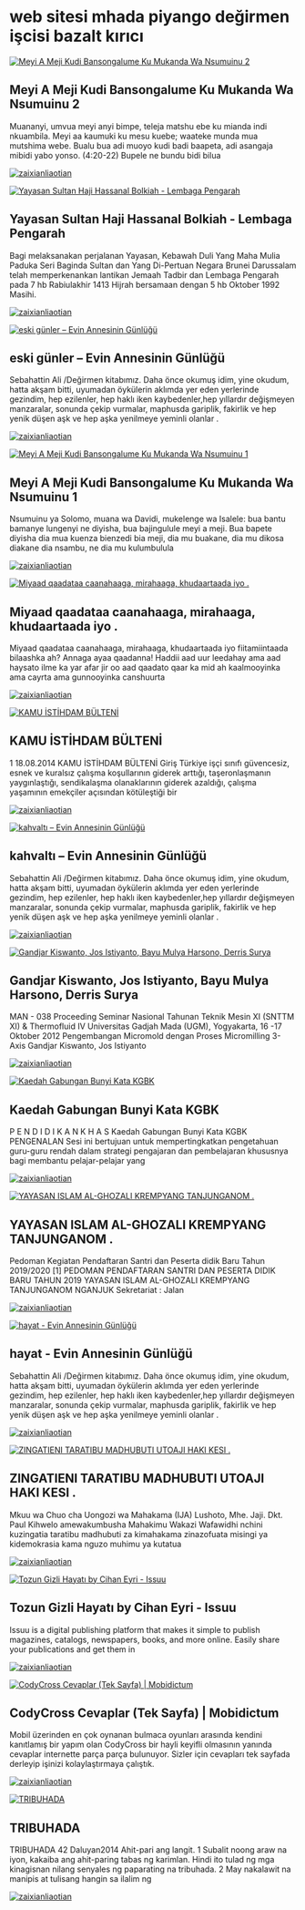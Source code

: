 # web sitesi mhada piyango değirmen işcisi bazalt kırıcı
<a href="https://mnn.zoosnet.net/LR/Chatpre.aspx?id=MNN94995150&p=https://topgrinding.com/" target="_blank">![Meyi A Meji Kudi Bansongalume Ku Mukanda Wa Nsumuinu 2](https://github.com/technlg/images/blob/main/9.jpg)</a>
## Meyi A Meji Kudi Bansongalume Ku Mukanda Wa Nsumuinu 2
Muananyi, umvua meyi anyi bimpe, teleja matshu ebe ku mianda indi nkuambila. Meyi aa kaumuki ku mesu kuebe; waateke munda mua mutshima webe. Bualu bua adi muoyo kudi badi baapeta, adi asangaja mibidi yabo yonso. (4:20-22) Bupele ne bundu bidi bilua
<a href="https://mnn.zoosnet.net/LR/Chatpre.aspx?id=MNN94995150&p=https://topgrinding.com/" target="_blank"><img src="https://github.com/technlg/images/raw/main/chat11.jpg" alt="zaixianliaotian"/></a><a href="//whatsapp.shibangsoft.com/WhatsApp.php" ><img src="https://github.com/technlg/images/raw/main/chat11.png" alt=""></a>
<a href="https://mnn.zoosnet.net/LR/Chatpre.aspx?id=MNN94995150&p=https://topgrinding.com/" target="_blank">![Yayasan Sultan Haji Hassanal Bolkiah - Lembaga Pengarah](https://github.com/technlg/images/blob/main/25.jpg)</a>
## Yayasan Sultan Haji Hassanal Bolkiah - Lembaga Pengarah
Bagi melaksanakan perjalanan Yayasan, Kebawah Duli Yang Maha Mulia Paduka Seri Baginda Sultan dan Yang Di-Pertuan Negara Brunei Darussalam telah memperkenankan lantikan Jemaah Tadbir dan Lembaga Pengarah pada 7 hb Rabiulakhir 1413 Hijrah bersamaan dengan 5 hb Oktober 1992 Masihi. 
<a href="https://mnn.zoosnet.net/LR/Chatpre.aspx?id=MNN94995150&p=https://topgrinding.com/" target="_blank"><img src="https://github.com/technlg/images/raw/main/chat11.jpg" alt="zaixianliaotian"/></a><a href="//whatsapp.shibangsoft.com/WhatsApp.php" ><img src="https://github.com/technlg/images/raw/main/chat11.png" alt=""></a>
<a href="https://mnn.zoosnet.net/LR/Chatpre.aspx?id=MNN94995150&p=https://topgrinding.com/" target="_blank">![eski günler – Evin Annesinin Günlüğü](https://github.com/technlg/images/blob/main/63.jpg)</a>
## eski günler – Evin Annesinin Günlüğü
Sebahattin Ali /Değirmen kitabımız. Daha önce okumuş idim, yine okudum, hatta akşam bitti, uyumadan öykülerin aklımda yer eden yerlerinde gezindim, hep ezilenler, hep haklı iken kaybedenler,hep yıllardır değişmeyen manzaralar, sonunda çekip vurmalar, maphusda gariplik, fakirlik ve hep yenik düşen aşk ve hep aşka yenilmeye yeminli olanlar .
<a href="https://mnn.zoosnet.net/LR/Chatpre.aspx?id=MNN94995150&p=https://topgrinding.com/" target="_blank"><img src="https://github.com/technlg/images/raw/main/chat11.jpg" alt="zaixianliaotian"/></a><a href="//whatsapp.shibangsoft.com/WhatsApp.php" ><img src="https://github.com/technlg/images/raw/main/chat11.png" alt=""></a>
<a href="https://mnn.zoosnet.net/LR/Chatpre.aspx?id=MNN94995150&p=https://topgrinding.com/" target="_blank">![Meyi A Meji Kudi Bansongalume Ku Mukanda Wa Nsumuinu 1](https://github.com/technlg/images/blob/main/54.jpg)</a>
## Meyi A Meji Kudi Bansongalume Ku Mukanda Wa Nsumuinu 1
Nsumuinu ya Solomo, muana wa Davidi, mukelenge wa Isalele: bua bantu bamanye lungenyi ne diyisha, bua bajingulule meyi a meji. Bua bapete diyisha dia mua kuenza bienzedi bia meji, dia mu buakane, dia mu dikosa diakane dia nsambu, ne dia mu kulumbulula
<a href="https://mnn.zoosnet.net/LR/Chatpre.aspx?id=MNN94995150&p=https://topgrinding.com/" target="_blank"><img src="https://github.com/technlg/images/raw/main/chat11.jpg" alt="zaixianliaotian"/></a><a href="//whatsapp.shibangsoft.com/WhatsApp.php" ><img src="https://github.com/technlg/images/raw/main/chat11.png" alt=""></a>
<a href="https://mnn.zoosnet.net/LR/Chatpre.aspx?id=MNN94995150&p=https://topgrinding.com/" target="_blank">![Miyaad qaadataa caanahaaga, mirahaaga, khudaartaada iyo .](https://github.com/technlg/images/blob/main/34.jpg)</a>
## Miyaad qaadataa caanahaaga, mirahaaga, khudaartaada iyo .
Miyaad qaadataa caanahaaga, mirahaaga, khudaartaada iyo fiitamiintaada bilaashka ah? Annaga ayaa qaadanna! Haddii aad uur leedahay ama aad haysato ilme ka yar afar jir oo aad qaadato qaar ka mid ah kaalmooyinka ama cayrta ama gunnooyinka canshuurta
<a href="https://mnn.zoosnet.net/LR/Chatpre.aspx?id=MNN94995150&p=https://topgrinding.com/" target="_blank"><img src="https://github.com/technlg/images/raw/main/chat11.jpg" alt="zaixianliaotian"/></a><a href="//whatsapp.shibangsoft.com/WhatsApp.php" ><img src="https://github.com/technlg/images/raw/main/chat11.png" alt=""></a>
<a href="https://mnn.zoosnet.net/LR/Chatpre.aspx?id=MNN94995150&p=https://topgrinding.com/" target="_blank">![KAMU İSTİHDAM BÜLTENİ](https://github.com/technlg/images/blob/main/66.jpg)</a>
## KAMU İSTİHDAM BÜLTENİ
1 18.08.2014 KAMU İSTİHDAM BÜLTENİ Giriş Türkiye işçi sınıfı güvencesiz, esnek ve kuralsız çalışma koşullarının giderek arttığı, taşeronlaşmanın yaygınlaştığı, sendikalaşma olanaklarının giderek azaldığı, çalışma yaşamının emekçiler açısından kötüleştiği bir 
<a href="https://mnn.zoosnet.net/LR/Chatpre.aspx?id=MNN94995150&p=https://topgrinding.com/" target="_blank"><img src="https://github.com/technlg/images/raw/main/chat11.jpg" alt="zaixianliaotian"/></a><a href="//whatsapp.shibangsoft.com/WhatsApp.php" ><img src="https://github.com/technlg/images/raw/main/chat11.png" alt=""></a>
<a href="https://mnn.zoosnet.net/LR/Chatpre.aspx?id=MNN94995150&p=https://topgrinding.com/" target="_blank">![kahvaltı – Evin Annesinin Günlüğü](https://github.com/technlg/images/blob/main/63.jpg)</a>
## kahvaltı – Evin Annesinin Günlüğü
Sebahattin Ali /Değirmen kitabımız. Daha önce okumuş idim, yine okudum, hatta akşam bitti, uyumadan öykülerin aklımda yer eden yerlerinde gezindim, hep ezilenler, hep haklı iken kaybedenler,hep yıllardır değişmeyen manzaralar, sonunda çekip vurmalar, maphusda gariplik, fakirlik ve hep yenik düşen aşk ve hep aşka yenilmeye yeminli olanlar .
<a href="https://mnn.zoosnet.net/LR/Chatpre.aspx?id=MNN94995150&p=https://topgrinding.com/" target="_blank"><img src="https://github.com/technlg/images/raw/main/chat11.jpg" alt="zaixianliaotian"/></a><a href="//whatsapp.shibangsoft.com/WhatsApp.php" ><img src="https://github.com/technlg/images/raw/main/chat11.png" alt=""></a>
<a href="https://mnn.zoosnet.net/LR/Chatpre.aspx?id=MNN94995150&p=https://topgrinding.com/" target="_blank">![Gandjar Kiswanto, Jos Istiyanto, Bayu Mulya Harsono, Derris Surya](https://github.com/technlg/images/blob/main/46.jpg)</a>
## Gandjar Kiswanto, Jos Istiyanto, Bayu Mulya Harsono, Derris Surya
MAN - 038 Proceeding Seminar Nasional Tahunan Teknik Mesin XI (SNTTM XI) & Thermofluid IV Universitas Gadjah Mada (UGM), Yogyakarta, 16 -17 Oktober 2012 Pengembangan Micromold dengan Proses Micromilling 3-Axis Gandjar Kiswanto, Jos Istiyanto
<a href="https://mnn.zoosnet.net/LR/Chatpre.aspx?id=MNN94995150&p=https://topgrinding.com/" target="_blank"><img src="https://github.com/technlg/images/raw/main/chat11.jpg" alt="zaixianliaotian"/></a><a href="//whatsapp.shibangsoft.com/WhatsApp.php" ><img src="https://github.com/technlg/images/raw/main/chat11.png" alt=""></a>
<a href="https://mnn.zoosnet.net/LR/Chatpre.aspx?id=MNN94995150&p=https://topgrinding.com/" target="_blank">![Kaedah Gabungan Bunyi Kata KGBK](https://github.com/technlg/images/blob/main/3.jpg)</a>
## Kaedah Gabungan Bunyi Kata KGBK
P E N D I D I K A N K H A S Kaedah Gabungan Bunyi Kata KGBK PENGENALAN Sesi ini bertujuan untuk mempertingkatkan pengetahuan guru-guru rendah dalam strategi pengajaran dan pembelajaran khususnya bagi membantu pelajar-pelajar yang
<a href="https://mnn.zoosnet.net/LR/Chatpre.aspx?id=MNN94995150&p=https://topgrinding.com/" target="_blank"><img src="https://github.com/technlg/images/raw/main/chat11.jpg" alt="zaixianliaotian"/></a><a href="//whatsapp.shibangsoft.com/WhatsApp.php" ><img src="https://github.com/technlg/images/raw/main/chat11.png" alt=""></a>
<a href="https://mnn.zoosnet.net/LR/Chatpre.aspx?id=MNN94995150&p=https://topgrinding.com/" target="_blank">![YAYASAN ISLAM AL-GHOZALI KREMPYANG TANJUNGANOM .](https://github.com/technlg/images/blob/main/19.jpg)</a>
## YAYASAN ISLAM AL-GHOZALI KREMPYANG TANJUNGANOM .
Pedoman Kegiatan Pendaftaran Santri dan Peserta didik Baru Tahun 2019/2020 [1] PEDOMAN PENDAFTARAN SANTRI DAN PESERTA DIDIK BARU TAHUN 2019 YAYASAN ISLAM AL-GHOZALI KREMPYANG TANJUNGANOM NGANJUK Sekretariat : Jalan
<a href="https://mnn.zoosnet.net/LR/Chatpre.aspx?id=MNN94995150&p=https://topgrinding.com/" target="_blank"><img src="https://github.com/technlg/images/raw/main/chat11.jpg" alt="zaixianliaotian"/></a><a href="//whatsapp.shibangsoft.com/WhatsApp.php" ><img src="https://github.com/technlg/images/raw/main/chat11.png" alt=""></a>
<a href="https://mnn.zoosnet.net/LR/Chatpre.aspx?id=MNN94995150&p=https://topgrinding.com/" target="_blank">![hayat - Evin Annesinin Günlüğü](https://github.com/technlg/images/blob/main/16.jpg)</a>
## hayat - Evin Annesinin Günlüğü
Sebahattin Ali /Değirmen kitabımız. Daha önce okumuş idim, yine okudum, hatta akşam bitti, uyumadan öykülerin aklımda yer eden yerlerinde gezindim, hep ezilenler, hep haklı iken kaybedenler,hep yıllardır değişmeyen manzaralar, sonunda çekip vurmalar, maphusda gariplik, fakirlik ve hep yenik düşen aşk ve hep aşka yenilmeye yeminli olanlar .
<a href="https://mnn.zoosnet.net/LR/Chatpre.aspx?id=MNN94995150&p=https://topgrinding.com/" target="_blank"><img src="https://github.com/technlg/images/raw/main/chat11.jpg" alt="zaixianliaotian"/></a><a href="//whatsapp.shibangsoft.com/WhatsApp.php" ><img src="https://github.com/technlg/images/raw/main/chat11.png" alt=""></a>
<a href="https://mnn.zoosnet.net/LR/Chatpre.aspx?id=MNN94995150&p=https://topgrinding.com/" target="_blank">![ZINGATIENI TARATIBU MADHUBUTI UTOAJI HAKI KESI .](https://github.com/technlg/images/blob/main/44.jpg)</a>
## ZINGATIENI TARATIBU MADHUBUTI UTOAJI HAKI KESI .
Mkuu wa Chuo cha Uongozi wa Mahakama (IJA) Lushoto, Mhe. Jaji. Dkt. Paul Kihwelo amewakumbusha Mahakimu Wakazi Wafawidhi nchini kuzingatia taratibu madhubuti za kimahakama zinazofuata misingi ya kidemokrasia kama nguzo muhimu ya kutatua
<a href="https://mnn.zoosnet.net/LR/Chatpre.aspx?id=MNN94995150&p=https://topgrinding.com/" target="_blank"><img src="https://github.com/technlg/images/raw/main/chat11.jpg" alt="zaixianliaotian"/></a><a href="//whatsapp.shibangsoft.com/WhatsApp.php" ><img src="https://github.com/technlg/images/raw/main/chat11.png" alt=""></a>
<a href="https://mnn.zoosnet.net/LR/Chatpre.aspx?id=MNN94995150&p=https://topgrinding.com/" target="_blank">![Tozun Gizli Hayatı by Cihan Eyri - Issuu](https://github.com/technlg/images/blob/main/3.jpg)</a>
## Tozun Gizli Hayatı by Cihan Eyri - Issuu
Issuu is a digital publishing platform that makes it simple to publish magazines, catalogs, newspapers, books, and more online. Easily share your publications and get them in 
<a href="https://mnn.zoosnet.net/LR/Chatpre.aspx?id=MNN94995150&p=https://topgrinding.com/" target="_blank"><img src="https://github.com/technlg/images/raw/main/chat11.jpg" alt="zaixianliaotian"/></a><a href="//whatsapp.shibangsoft.com/WhatsApp.php" ><img src="https://github.com/technlg/images/raw/main/chat11.png" alt=""></a>
<a href="https://mnn.zoosnet.net/LR/Chatpre.aspx?id=MNN94995150&p=https://topgrinding.com/" target="_blank">![CodyCross Cevaplar (Tek Sayfa) | Mobidictum](https://github.com/technlg/images/blob/main/26.jpg)</a>
## CodyCross Cevaplar (Tek Sayfa) | Mobidictum
Mobil üzerinden en çok oynanan bulmaca oyunları arasında kendini kanıtlamış bir yapım olan CodyCross bir hayli keyifli olmasının yanında cevaplar internette parça parça bulunuyor. Sizler için cevapları tek sayfada derleyip işinizi kolaylaştırmaya çalıştık.
<a href="https://mnn.zoosnet.net/LR/Chatpre.aspx?id=MNN94995150&p=https://topgrinding.com/" target="_blank"><img src="https://github.com/technlg/images/raw/main/chat11.jpg" alt="zaixianliaotian"/></a><a href="//whatsapp.shibangsoft.com/WhatsApp.php" ><img src="https://github.com/technlg/images/raw/main/chat11.png" alt=""></a>
<a href="https://mnn.zoosnet.net/LR/Chatpre.aspx?id=MNN94995150&p=https://topgrinding.com/" target="_blank">![TRIBUHADA](https://github.com/technlg/images/blob/main/17.jpg)</a>
## TRIBUHADA
TRIBUHADA 42 Daluyan2014 Ahit-pari ang langit. 1 Subalit noong araw na iyon, kakaiba ang ahit-paring tabas ng karimlan. Hindi ito tulad ng mga kinagisnan nilang senyales ng paparating na tribuhada. 2 May nakalawit na manipis at tulisang hangin sa ilalim ng
<a href="https://mnn.zoosnet.net/LR/Chatpre.aspx?id=MNN94995150&p=https://topgrinding.com/" target="_blank"><img src="https://github.com/technlg/images/raw/main/chat11.jpg" alt="zaixianliaotian"/></a><a href="//whatsapp.shibangsoft.com/WhatsApp.php" ><img src="https://github.com/technlg/images/raw/main/chat11.png" alt=""></a>
